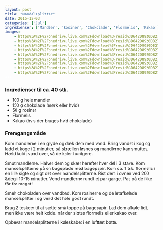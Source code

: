```yaml
---
layout: post
title: "Mandelsplitter"
date: 2015-12-03
categories: ['Jul']
ingredienser: ['Mandler', 'Rosiner', 'Chokolade', 'Flormelis', 'Kakao']
images:
    - https%3A%2F%2Fonedrive.live.com%2Fdownload%3Fresid%3D642D8920DB2784EE!223262
    - https%3A%2F%2Fonedrive.live.com%2Fdownload%3Fresid%3D642D8920DB2784EE!223267
    - https%3A%2F%2Fonedrive.live.com%2Fdownload%3Fresid%3D642D8920DB2784EE!223273
    - https%3A%2F%2Fonedrive.live.com%2Fdownload%3Fresid%3D642D8920DB2784EE!223271
    - https%3A%2F%2Fonedrive.live.com%2Fdownload%3Fresid%3D642D8920DB2784EE!223274
    - https%3A%2F%2Fonedrive.live.com%2Fdownload%3Fresid%3D642D8920DB2784EE!223282
    - https%3A%2F%2Fonedrive.live.com%2Fdownload%3Fresid%3D642D8920DB2784EE!223291
    - https%3A%2F%2Fonedrive.live.com%2Fdownload%3Fresid%3D642D8920DB2784EE!223290
    - https%3A%2F%2Fonedrive.live.com%2Fdownload%3Fresid%3D642D8920DB2784EE!223285
---
```


### Ingredienser til ca. 40 stk.
-   100 g hele mandler
-   150 g chokolade (mørk eller hvid)
-   50 g rosiner
-   Flormelis
-   Kakao (hvis der bruges hvid chokolade)

### Fremgangsmåde
Kom mandlerne i en gryde og dæk dem med vand. Bring vandet i kog og ladd et koge i 2 minutter, så skrællen løsnes og mandlerne kan smuttes. Hæld koldt vand over, så de køler hurtigere.

Smut mandlerne. Halver dem og skær herefter hver del i 3 stave. Kom mandelsplitterne på en bageplade med bagepapir. Kom ca. 1 tsk. flormelis i en lille sigte og sigt det over mandelsplitterne. Rist dem i ovnen ved 200 &deg i 10-15 minutter. Vend mandlerne rundt et par gange. Pas på de ikke får for meget!

Smelt chokoladen over vandbad. Kom rosinerne og de letafkølede mandelsplitter i og vend det hele godt rundt.

Brug 2 teskeer til at sætte små toppe på bagepapir. Lad dem afkøle lidt, men ikke være helt kolde, når der sigtes flormelis eller kakao over.

Opbevar mandelsplitterne i køleskabet i en lufttæt bøtte.

